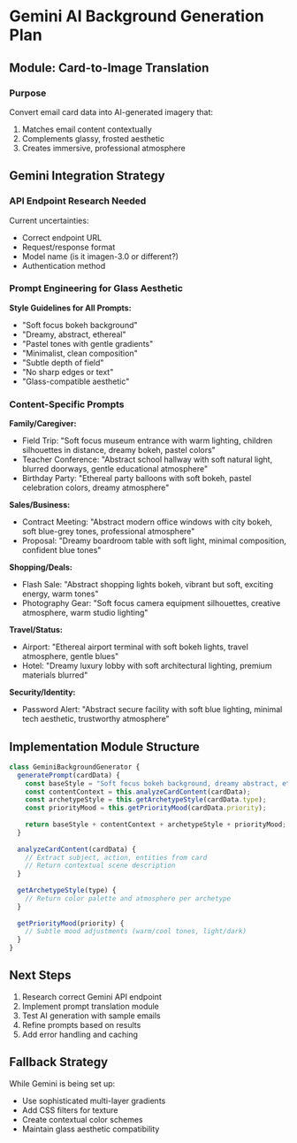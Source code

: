 # Gemini AI Background Generation Plan

## Module: Card-to-Image Translation

### Purpose
Convert email card data into AI-generated imagery that:
1. Matches email content contextually
2. Complements glassy, frosted aesthetic
3. Creates immersive, professional atmosphere

## Gemini Integration Strategy

### API Endpoint Research Needed
Current uncertainties:
- Correct endpoint URL
- Request/response format
- Model name (is it imagen-3.0 or different?)
- Authentication method

### Prompt Engineering for Glass Aesthetic

**Style Guidelines for All Prompts:**
- "Soft focus bokeh background"
- "Dreamy, abstract, ethereal"
- "Pastel tones with gentle gradients"
- "Minimalist, clean composition"
- "Subtle depth of field"
- "No sharp edges or text"
- "Glass-compatible aesthetic"

### Content-Specific Prompts

**Family/Caregiver:**
- Field Trip: "Soft focus museum entrance with warm lighting, children silhouettes in distance, dreamy bokeh, pastel colors"
- Teacher Conference: "Abstract school hallway with soft natural light, blurred doorways, gentle educational atmosphere"
- Birthday Party: "Ethereal party balloons with soft bokeh, pastel celebration colors, dreamy atmosphere"

**Sales/Business:**
- Contract Meeting: "Abstract modern office windows with city bokeh, soft blue-grey tones, professional atmosphere"
- Proposal: "Dreamy boardroom table with soft light, minimal composition, confident blue tones"

**Shopping/Deals:**
- Flash Sale: "Abstract shopping lights bokeh, vibrant but soft, exciting energy, warm tones"
- Photography Gear: "Soft focus camera equipment silhouettes, creative atmosphere, warm studio lighting"

**Travel/Status:**
- Airport: "Ethereal airport terminal with soft bokeh lights, travel atmosphere, gentle blues"
- Hotel: "Dreamy luxury lobby with soft architectural lighting, premium materials blurred"

**Security/Identity:**
- Password Alert: "Abstract secure facility with soft blue lighting, minimal tech aesthetic, trustworthy atmosphere"

## Implementation Module Structure

```javascript
class GeminiBackgroundGenerator {
  generatePrompt(cardData) {
    const baseStyle = "Soft focus bokeh background, dreamy abstract, ethereal, pastel tones, minimalist, glass-compatible aesthetic, ";
    const contentContext = this.analyzeCardContent(cardData);
    const archetypeStyle = this.getArchetypeStyle(cardData.type);
    const priorityMood = this.getPriorityMood(cardData.priority);
    
    return baseStyle + contentContext + archetypeStyle + priorityMood;
  }
  
  analyzeCardContent(cardData) {
    // Extract subject, action, entities from card
    // Return contextual scene description
  }
  
  getArchetypeStyle(type) {
    // Return color palette and atmosphere per archetype
  }
  
  getPriorityMood(priority) {
    // Subtle mood adjustments (warm/cool tones, light/dark)
  }
}
```

## Next Steps

1. Research correct Gemini API endpoint
2. Implement prompt translation module
3. Test AI generation with sample emails
4. Refine prompts based on results
5. Add error handling and caching

## Fallback Strategy

While Gemini is being set up:
- Use sophisticated multi-layer gradients
- Add CSS filters for texture
- Create contextual color schemes
- Maintain glass aesthetic compatibility


